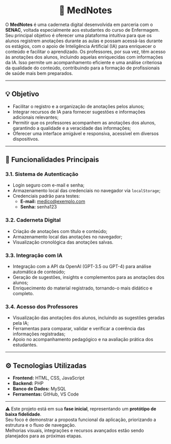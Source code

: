 <h1 align="center">📘 MedNotes</h1>

<p align="left">
O <strong>MedNotes</strong> é uma caderneta digital desenvolvida em parceria com o <strong>SENAC</strong>, voltada especialmente aos estudantes do curso de Enfermagem.  
Seu principal objetivo é oferecer uma plataforma intuitiva para que os alunos registrem anotações durante as aulas e possam acessá-las durante os estágios, com o apoio de Inteligência Artificial (IA) para enriquecer o conteúdo e facilitar o aprendizado.  
Os professores, por sua vez, têm acesso às anotações dos alunos, incluindo aquelas enriquecidas com informações da IA.  
Isso permite um acompanhamento eficiente e uma análise criteriosa da qualidade do conteúdo, contribuindo para a formação de profissionais de saúde mais bem preparados.
</p>

---

## 💡 Objetivo

- Facilitar o registro e a organização de anotações pelos alunos;
- Integrar recursos de IA para fornecer sugestões e informações adicionais relevantes;
- Permitir que os professores acompanhem as anotações dos alunos, garantindo a qualidade e a veracidade das informações;
- Oferecer uma interface amigável e responsiva, acessível em diversos dispositivos.

---

## 🧠 Funcionalidades Principais

### 3.1. Sistema de Autenticação

- Login seguro com e-mail e senha;
- Armazenamento local das credenciais no navegador via `localStorage`;
- Credenciais padrão para testes:
  - **E-mail:** medico@exemplo.com  
  - **Senha:** senha123

### 3.2. Caderneta Digital

- Criação de anotações com título e conteúdo;
- Armazenamento local das anotações no navegador;
- Visualização cronológica das anotações salvas.

### 3.3. Integração com IA

- Integração com a API da OpenAI (GPT-3.5 ou GPT-4) para análise automática de conteúdo;
- Geração de sugestões, insights e complementos para as anotações dos alunos;
- Enriquecimento do material registrado, tornando-o mais didático e completo.

### 3.4. Acesso dos Professores

- Visualização das anotações dos alunos, incluindo as sugestões geradas pela IA;
- Ferramentas para comparar, validar e verificar a coerência das informações registradas;
- Apoio no acompanhamento pedagógico e na avaliação prática dos estudantes.

---

## ⚙️ Tecnologias Utilizadas

- **Frontend:** HTML, CSS, JavaScript  
- **Backend:** PHP  
- **Banco de Dados:** MySQL  
- **Ferramentas:** GitHub, VS Code

---

⚠️ Este projeto está em sua **fase inicial**, representando um **protótipo de baixa fidelidade**.  
Seu foco é demonstrar a proposta funcional da aplicação, priorizando a estrutura e o fluxo de navegação.  
Melhorias visuais, integrações e recursos avançados estão sendo planejados para as próximas etapas.
